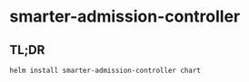 # smarter-admission-controller

## TL;DR

```console
helm install smarter-admission-controller chart
```

